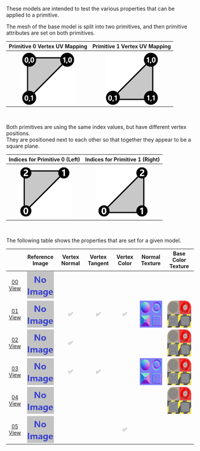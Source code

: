 These models are intended to test the various properties that can be applied to a primitive.  

The mesh of the base model is split into two primitives, and then primitive attributes are set on both primitives.  

Primitive 0 Vertex UV Mapping | Primitive 1 Vertex UV Mapping
:---: | :---:
<img src="Figures/UVSpace2.png" height="144" width="144" align="middle"> | <img src="Figures/UVSpace3.png" height="144" width="144" align="middle"> 

<br>

Both primitives are using the same index values, but have different vertex positions.  
They are positioned next to each other so that together they appear to be a square plane.

Indices for Primitive 0 (Left) | Indices for Primitive 1 (Right)
:---: | :---:
<img src="Figures/Indices_Primitive0.png" height="144" width="144" align="middle"> | <img src="Figures/Indices_Primitive1.png" height="144" width="144" align="middle">


<br>

The following table shows the properties that are set for a given model.  

|   | Reference Image | Vertex Normal | Vertex Tangent | Vertex Color | Normal Texture | Base Color Texture |
| :---: | :---: | :---: | :---: | :---: | :---: | :---: |
| [00](Mesh_Primitives_00.gltf)<br>[View](https://sandbox.babylonjs.com/) | <img src="ReferenceImages/Mesh_Primitives_00.png" align="middle"> |   |   |   |   |   |
| [01](Mesh_Primitives_01.gltf)<br>[View](https://sandbox.babylonjs.com/) | <img src="ReferenceImages/Mesh_Primitives_01.png" align="middle"> | :white_check_mark: | :white_check_mark: | :white_check_mark: | <img src="Textures/Normal_Plane.png" height="72" width="72" align="middle"> | <img src="Textures/BaseColor_Plane.png" height="72" width="72" align="middle"> |
| [02](Mesh_Primitives_02.gltf)<br>[View](https://sandbox.babylonjs.com/) | <img src="ReferenceImages/Mesh_Primitives_02.png" align="middle"> | :white_check_mark: |   |   |   | <img src="Textures/BaseColor_Plane.png" height="72" width="72" align="middle"> |
| [03](Mesh_Primitives_03.gltf)<br>[View](https://sandbox.babylonjs.com/) | <img src="ReferenceImages/Mesh_Primitives_03.png" align="middle"> | :white_check_mark: | :white_check_mark: |   | <img src="Textures/Normal_Plane.png" height="72" width="72" align="middle"> | <img src="Textures/BaseColor_Plane.png" height="72" width="72" align="middle"> |
| [04](Mesh_Primitives_04.gltf)<br>[View](https://sandbox.babylonjs.com/) | <img src="ReferenceImages/Mesh_Primitives_04.png" align="middle"> |   |   |   |   | <img src="Textures/BaseColor_Plane.png" height="72" width="72" align="middle"> |
| [05](Mesh_Primitives_05.gltf)<br>[View](https://sandbox.babylonjs.com/) | <img src="ReferenceImages/Mesh_Primitives_05.png" align="middle"> |   |   | :white_check_mark: |   |   |
 
